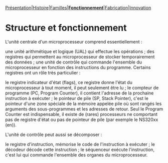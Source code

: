 [Présentation](index.md)|[Histoire](histoire.md)|[Familles](familles.md)|**[Fonctionnement](fonctionnement.md)**|[Fabrication](fabrication.md)|[Innovation](innovation.md)

<h1>Structure et fonctionnement</h1>

L'unité centrale d'un microprocesseur comprend essentiellement :

une unité arithmétique et logique (UAL) qui effectue les opérations ;
des registres qui permettent au microprocesseur de stocker temporairement des données ;
une unité de contrôle qui commande l'ensemble du microprocesseur en fonction des instructions du programme.
Certains registres ont un rôle très particulier :

le registre indicateur d'état (flags), ce registre donne l'état du microprocesseur à tout moment, il peut seulement être lu ;
le compteur de programme (PC, Program Counter), il contient l'adresse de la prochaine instruction à exécuter ;
le pointeur de pile (SP, Stack Pointer), c'est le pointeur d'une zone spéciale de la mémoire appelée pile où sont rangés les arguments des sous-programmes et les adresses de retour.
Seul le Program Counter est indispensable, il existe de (rares) processeurs ne comportant pas de registre d'état ou pas de pointeur de pile (par exemple le NS320xx (en)).

L'unité de contrôle peut aussi se décomposer :

le registre d'instruction, mémorise le code de l'instruction à exécuter ;
le décodeur décode cette instruction ;
le séquenceur exécute l'instruction, c'est lui qui commande l'ensemble des organes du microprocesseur.
